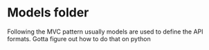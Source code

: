 # Models folder

Following the MVC pattern usually models are used to define the API formats. Gotta figure out how to do that on python